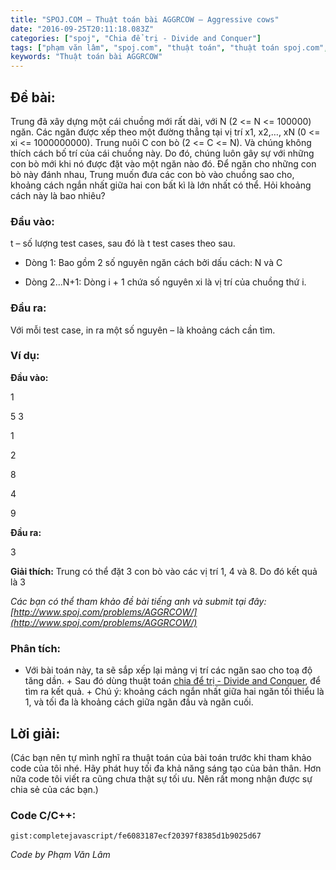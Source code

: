 ```yaml
---
title: "SPOJ.COM – Thuật toán bài AGGRCOW – Aggressive cows"
date: "2016-09-25T20:11:18.083Z"
categories: ["spoj", "Chia để trị - Divide and Conquer"]
tags: ["phạm văn lâm", "spoj.com", "thuật toán", "thuật toán spoj.com", "chia để trị divide and conquer"]
keywords: "Thuật toán bài AGGRCOW"
---
```


## **Đề bài:**

Trung đã xây dựng một cái chuồng mới rất dài, với N (2 <= N <= 100000) ngăn. Các ngăn được xếp theo một đường thẳng tại vị trí x1, x2,…, xN (0 <= xi <= 1000000000). Trung nuôi C con bò (2 <= C <= N). Và chúng không thích cách bố trí của cái chuồng này. Do đó, chúng luôn gây sự với những con bò mới khi nó được đặt vào một ngăn nào đó. Để ngăn cho những con bò này đánh nhau, Trung muốn đưa các con bò vào chuồng sao cho, khoảng cách ngắn nhất giữa hai con bất kì là lớn nhất có thể. Hỏi khoảng cách này là bao nhiêu?

### **Đầu vào:**

t – số lượng test cases, sau đó là t test cases theo sau. 

* Dòng 1: Bao gồm 2 số nguyên ngăn cách bởi dấu cách: N và C 

* Dòng 2…N+1: Dòng i + 1 chứa số nguyên xi là vị trí của chuồng thứ i.

### **Đầu ra:**

Với mỗi test case, in ra một số nguyên – là khoảng cách cần tìm.

### **Ví dụ:**

**Đầu vào:** 

1 

5 3 

1 

2 

8 

4 

9 

**Đầu ra:** 

3 

**Giải thích:** Trung có thể đặt 3 con bò vào các vị trí 1, 4 và 8\. Do đó kết quả là 3 

_Các bạn có thể tham khảo đề bài tiếng anh và submit tại đây: [http://www.spoj.com/problems/AGGRCOW/](http://www.spoj.com/problems/AGGRCOW/)_

### **Phân tích:**

+ Với bài toán này, ta sẽ sắp xếp lại mảng vị trí các ngăn sao cho toạ độ tăng dần. + Sau đó dùng thuật toán [chia để trị - Divide and Conquer](/category/chia-de-tri-divide-and-conquer/), để tìm ra kết quả. + Chú ý: khoảng cách ngắn nhất giữa hai ngăn tối thiểu là 1, và tối đa là khoảng cách giữa ngăn đầu và ngăn cuối.

## **Lời giải:**

(Các bạn nên tự mình nghĩ ra thuật toán của bài toán trước khi tham khảo code của tôi nhé. Hãy phát huy tối đa khả năng sáng tạo của bản thân. Hơn nữa code tôi viết ra cũng chưa thật sự tối ưu. Nên rất mong nhận được sự chia sẻ của các bạn.)

### **Code C/C++:**

`gist:completejavascript/fe6083187ecf20397f8385d1b9025d67`

_Code by Phạm Văn Lâm_